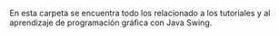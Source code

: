 En esta carpeta se encuentra todo los relacionado a los tutoriales y al aprendizaje de programación gráfica con Java Swing.

